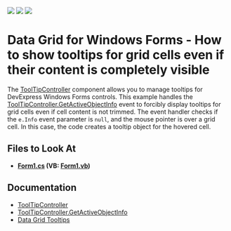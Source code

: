 <!-- default badges list -->
![](https://img.shields.io/endpoint?url=https://codecentral.devexpress.com/api/v1/VersionRange/128631935/13.1.4%2B)
[![](https://img.shields.io/badge/Open_in_DevExpress_Support_Center-FF7200?style=flat-square&logo=DevExpress&logoColor=white)](https://supportcenter.devexpress.com/ticket/details/E714)
[![](https://img.shields.io/badge/📖_How_to_use_DevExpress_Examples-e9f6fc?style=flat-square)](https://docs.devexpress.com/GeneralInformation/403183)
<!-- default badges end -->

# Data Grid for Windows Forms - How to show tooltips for grid cells even if their content is completely visible

The [ToolTipController](https://docs.devexpress.com/WindowsForms/DevExpress.Utils.ToolTipController) component allows you to manage tooltips for DevExpress Windows Forms controls. 
This example handles the [ToolTipController.GetActiveObjectInfo](https://docs.devexpress.com/WindowsForms/DevExpress.Utils.ToolTipController.GetActiveObjectInfo) event to forcibly display tooltips for grid cells even if cell content is not trimmed. The event handler checks if the `e.Info` event parameter is `null`, and the mouse pointer is over a grid cell. In this case, the code creates a tooltip object for the hovered cell.

<!-- default file list -->
## Files to Look At
* **[Form1.cs](./CS/AlwaysShowCellHints/Form1.cs) (VB: [Form1.vb](./VB/AlwaysShowCellHints/Form1.vb))**
<!-- default file list end -->

## Documentation
- [ToolTipController](https://docs.devexpress.com/WindowsForms/DevExpress.Utils.ToolTipController)
- [ToolTipController.GetActiveObjectInfo](https://docs.devexpress.com/WindowsForms/DevExpress.Utils.ToolTipController.GetActiveObjectInfo)
- [Data Grid Tooltips](https://docs.devexpress.com/WindowsForms/3512/controls-and-libraries/data-grid/data-grid-tooltips)
